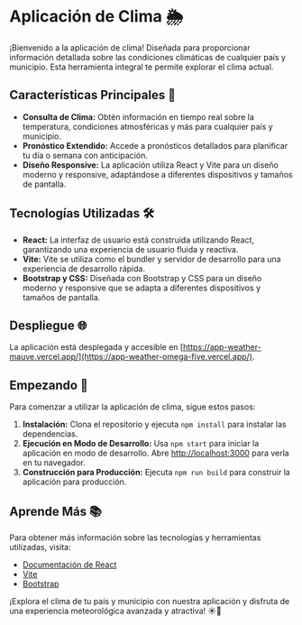 # Aplicación de Clima 🌦️

¡Bienvenido a la aplicación de clima! Diseñada para proporcionar información detallada sobre las condiciones climáticas de cualquier país y municipio. Esta herramienta integral te permite explorar el clima actual.

## Características Principales 🚀

- **Consulta de Clima:** Obtén información en tiempo real sobre la temperatura, condiciones atmosféricas y más para cualquier país y municipio.
- **Pronóstico Extendido:** Accede a pronósticos detallados para planificar tu día o semana con anticipación.
- **Diseño Responsive:** La aplicación utiliza React y Vite para un diseño moderno y responsive, adaptándose a diferentes dispositivos y tamaños de pantalla.

## Tecnologías Utilizadas 🛠️

- **React:** La interfaz de usuario está construida utilizando React, garantizando una experiencia de usuario fluida y reactiva.
- **Vite:** Vite se utiliza como el bundler y servidor de desarrollo para una experiencia de desarrollo rápida.
- **Bootstrap y CSS:** Diseñada con Bootstrap y CSS para un diseño moderno y responsive que se adapta a diferentes dispositivos y tamaños de pantalla.

## Despliegue 🌐

La aplicación está desplegada y accesible en [https://app-weather-mauve.vercel.app/](https://app-weather-omega-five.vercel.app/).

## Empezando 🚀

Para comenzar a utilizar la aplicación de clima, sigue estos pasos:

1. **Instalación:** Clona el repositorio y ejecuta `npm install` para instalar las dependencias.
2. **Ejecución en Modo de Desarrollo:** Usa `npm start` para iniciar la aplicación en modo de desarrollo. Abre [http://localhost:3000](http://localhost:3000) para verla en tu navegador.
3. **Construcción para Producción:** Ejecuta `npm run build` para construir la aplicación para producción.

## Aprende Más 📚

Para obtener más información sobre las tecnologías y herramientas utilizadas, visita:

- [Documentación de React](https://reactjs.org/)
- [Vite](https://vitejs.dev/)
- [Bootstrap](https://getbootstrap.com/)

¡Explora el clima de tu país y municipio con nuestra aplicación y disfruta de una experiencia meteorológica avanzada y atractiva! ☀️🌈
